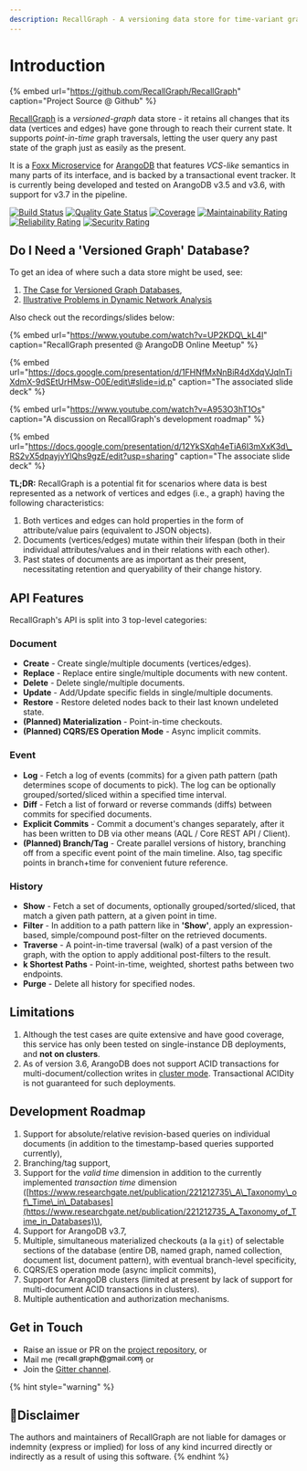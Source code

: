 ```yaml
---
description: RecallGraph - A versioning data store for time-variant graph data.
---
```


# Introduction

{% embed url="https://github.com/RecallGraph/RecallGraph" caption="Project Source @ Github" %}

[RecallGraph](https://github.com/RecallGraph/RecallGraph) is a _versioned-graph_ data store - it retains all changes that its data \(vertices and edges\) have gone through to reach their current state. It supports _point-in-time_ graph traversals, letting the user query any past state of the graph just as easily as the present.

It is a [Foxx Microservice](https://www.arangodb.com/why-arangodb/foxx/) for [ArangoDB](https://www.arangodb.com/) that features _VCS-like_ semantics in many parts of its interface, and is backed by a transactional event tracker. It is currently being developed and tested on ArangoDB v3.5 and v3.6, with support for v3.7 in the pipeline.

[![Build Status](https://travis-ci.org/RecallGraph/RecallGraph.svg?branch=development)](https://travis-ci.org/RecallGraph/RecallGraph) [![Quality Gate Status](https://sonarcloud.io/api/project_badges/measure?project=adityamukho_evstore&metric=alert_status)](https://sonarcloud.io/dashboard?id=adityamukho_evstore) [![Coverage](https://sonarcloud.io/api/project_badges/measure?project=adityamukho_evstore&metric=coverage)](https://sonarcloud.io/component_measures?id=adityamukho_evstore&metric=coverage) [![Maintainability Rating](https://sonarcloud.io/api/project_badges/measure?project=adityamukho_evstore&metric=sqale_rating)](https://sonarcloud.io/dashboard?id=adityamukho_evstore) [![Reliability Rating](https://sonarcloud.io/api/project_badges/measure?project=adityamukho_evstore&metric=reliability_rating)](https://sonarcloud.io/dashboard?id=adityamukho_evstore) [![Security Rating](https://sonarcloud.io/api/project_badges/measure?project=adityamukho_evstore&metric=security_rating)](https://sonarcloud.io/dashboard?id=adityamukho_evstore)

## Do I Need a 'Versioned Graph' Database?

To get an idea of where such a data store might be used, see:

1. [The Case for Versioned Graph Databases](https://adityamukho.com/the-case-for-versioned-graph-databases/),
2. [Illustrative Problems in Dynamic Network Analysis](https://en.wikipedia.org/wiki/Dynamic_network_analysis#Illustrative_problems_that_people_in_the_DNA_area_work_on)

Also check out the recordings/slides below:

{% embed url="https://www.youtube.com/watch?v=UP2KDQ\_kL4I" caption="RecallGraph presented @ ArangoDB Online Meetup" %}

{% embed url="https://docs.google.com/presentation/d/1FHNfMxNnBiR4dXdqVJqInTiXdmX-9dSEtUrHMsw-O0E/edit\#slide=id.p" caption="The associated slide deck" %}

{% embed url="https://www.youtube.com/watch?v=A953O3hT1Os" caption="A discussion on RecallGraph\'s development roadmap" %}

{% embed url="https://docs.google.com/presentation/d/12YkSXqh4eTiA6I3mXxK3d\_RS2vX5dpayjvYlQhs9gzE/edit?usp=sharing" caption="The associate slide deck" %}

**TL;DR:** RecallGraph is a potential fit for scenarios where data is best represented as a network of vertices and edges \(i.e., a graph\) having the following characteristics:

1. Both vertices and edges can hold properties in the form of attribute/value pairs \(equivalent to JSON objects\).
2. Documents \(vertices/edges\) mutate within their lifespan \(both in their individual attributes/values and in their relations with each other\).
3. Past states of documents are as important as their present, necessitating retention and queryability of their change history.

## API Features

RecallGraph's API is split into 3 top-level categories:

### Document

* **Create** - Create single/multiple documents \(vertices/edges\).
* **Replace** - Replace entire single/multiple documents with new content.
* **Delete** - Delete single/multiple documents.
* **Update** - Add/Update specific fields in single/multiple documents.
* **Restore** - Restore deleted nodes back to their last known undeleted state.
* **\(Planned\) Materialization** - Point-in-time checkouts.
* **\(Planned\) CQRS/ES Operation Mode** - Async implicit commits.

### Event

* **Log** - Fetch a log of events \(commits\) for a given path pattern \(path determines scope of documents to pick\). The log can be optionally grouped/sorted/sliced within a specified time interval.
* **Diff** - Fetch a list of forward or reverse commands \(diffs\) between commits for specified documents.
* **Explicit Commits** - Commit a document's changes separately, after it has been written to DB via other means \(AQL / Core REST API / Client\).
* **\(Planned\) Branch/Tag** - Create parallel versions of history, branching off from a specific event point of the main timeline. Also, tag specific points in branch+time for convenient future reference.

### History

* **Show** - Fetch a set of documents, optionally grouped/sorted/sliced, that match a given path pattern, at a given point in time.
* **Filter** - In addition to a path pattern like in **'Show'**, apply an expression-based, simple/compound post-filter on the retrieved documents.
* **Traverse** - A point-in-time traversal \(walk\) of a past version of the graph, with the option to apply additional post-filters to the result.
* **k Shortest Paths** - Point-in-time, weighted, shortest paths between two endpoints.
* **Purge** - Delete all history for specified nodes.

## Limitations

1. Although the test cases are quite extensive and have good coverage, this service has only been tested on single-instance DB deployments, and **not on clusters**.
2. As of version 3.6, ArangoDB does not support ACID transactions for multi-document/collection writes in [cluster mode](https://www.arangodb.com/docs/3.6/transactions-limitations.html#in-clusters). Transactional ACIDity is not guaranteed for such deployments.

## Development Roadmap

1. Support for absolute/relative revision-based queries on individual documents \(in addition to the timestamp-based queries supported currently\),
2. Branching/tag support,
3. Support for the _valid time_ dimension in addition to the currently implemented _transaction time_ dimension \([https://www.researchgate.net/publication/221212735\_A\_Taxonomy\_of\_Time\_in\_Databases](https://www.researchgate.net/publication/221212735_A_Taxonomy_of_Time_in_Databases)\),
4. Support for ArangoDB v3.7,
5. Multiple, simultaneous materialized checkouts \(a la `git`\) of selectable sections of the database \(entire DB, named graph, named collection, document list, document pattern\), with eventual branch-level specificity,
6. CQRS/ES operation mode \(async implicit commits\),
7. Support for ArangoDB clusters \(limited at present by lack of support for multi-document ACID transactions in clusters\).
8. Multiple authentication and authorization mechanisms.

## Get in Touch

* Raise an issue or PR on the [project repository](https://github.com/RecallGraph/RecallGraph), or
* Mail me \(![](.gitbook/assets/687474703a2f2f736166656d61696c2e6a7573746c696b6565642e6e65742f652f61613732333262626663323263373538306165376134623536313536326530622e706e67.png)\)  or
* Join the [Gitter channel](https://gitter.im/RecallGraph/community).

{% hint style="warning" %}
## 🚫Disclaimer

The authors and maintainers of RecallGraph are not liable for damages or indemnity \(express or implied\) for loss of any kind incurred directly or indirectly as a result of using this software.
{% endhint %}

